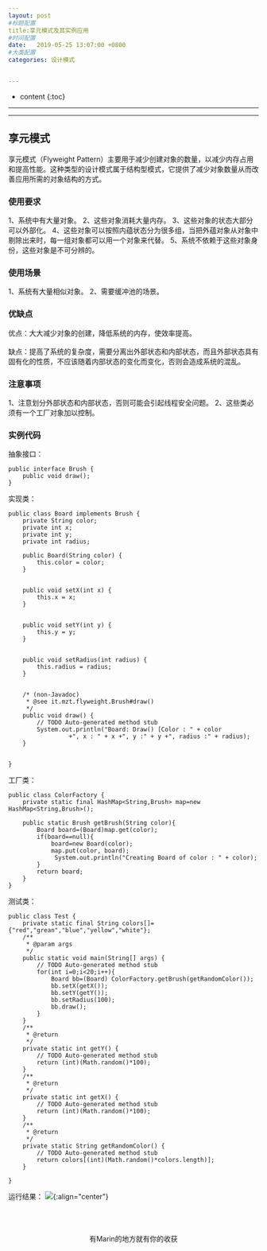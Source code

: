 ```yaml
---
layout: post
#标题配置
title:享元模式及其实例应用
#时间配置
date:   2019-05-25 13:07:00 +0800
#大类配置
categories: 设计模式


---
```


* content
{:toc}
---
---

## 享元模式
享元模式（Flyweight Pattern）主要用于减少创建对象的数量，以减少内存占用和提高性能。这种类型的设计模式属于结构型模式，它提供了减少对象数量从而改善应用所需的对象结构的方式。

### 使用要求
1、系统中有大量对象。 2、这些对象消耗大量内存。 3、这些对象的状态大部分可以外部化。 4、这些对象可以按照内蕴状态分为很多组，当把外蕴对象从对象中剔除出来时，每一组对象都可以用一个对象来代替。 5、系统不依赖于这些对象身份，这些对象是不可分辨的。

### 使用场景
1、系统有大量相似对象。 2、需要缓冲池的场景。

### 优缺点
优点：大大减少对象的创建，降低系统的内存，使效率提高。<br><br>
缺点：提高了系统的复杂度，需要分离出外部状态和内部状态，而且外部状态具有固有化的性质，不应该随着内部状态的变化而变化，否则会造成系统的混乱。

### 注意事项
1、注意划分外部状态和内部状态，否则可能会引起线程安全问题。 2、这些类必须有一个工厂对象加以控制。

### 实例代码
抽象接口：
```
public interface Brush {
	public void draw();
}
```
实现类：
```
public class Board implements Brush {
	private String color;
	private int x;
	private int y;
	private int radius;
	
	public Board(String color) {
		this.color = color;
	}
	

	public void setX(int x) {
		this.x = x;
	}


	public void setY(int y) {
		this.y = y;
	}


	public void setRadius(int radius) {
		this.radius = radius;
	}


	/* (non-Javadoc)
	 * @see it.mzt.flyweight.Brush#draw()
	 */
	public void draw() {
		// TODO Auto-generated method stub
		System.out.println("Board: Draw() [Color : " + color 
		         +", x : " + x +", y :" + y +", radius :" + radius);
	}


}
```
工厂类：
```
public class ColorFactory {
	private static final HashMap<String,Brush> map=new HashMap<String,Brush>();
	
	public static Brush getBrush(String color){
		Board board=(Board)map.get(color);
		if(board==null){
			board=new Board(color);
			map.put(color, board);
			 System.out.println("Creating Board of color : " + color);
		}
		return board;
	}
}
```
测试类：
```
public class Test {
	private static final String colors[]={"red","grean","blue","yellow","white"};
	/**
	 * @param args
	 */
	public static void main(String[] args) {
		// TODO Auto-generated method stub
		for(int i=0;i<20;i++){
			Board bb=(Board) ColorFactory.getBrush(getRandomColor());
			bb.setX(getX());
			bb.setY(getY());
			bb.setRadius(100);
			bb.draw();
		}
	}
	/**
	 * @return
	 */
	private static int getY() {
		// TODO Auto-generated method stub
		return (int)(Math.random()*100);
	}
	/**
	 * @return
	 */
	private static int getX() {
		// TODO Auto-generated method stub
		return (int)(Math.random()*100);
	}
	/**
	 * @return
	 */
	private static String getRandomColor() {
		// TODO Auto-generated method stub
		return colors[(int)(Math.random()*colors.length)];
	}

}
```
运行结果：
![](https://itmanmzt.github.io/styles/images/xiangyuan/001.jpg){:align="center"}<br><br>
<br>

<br>

<center>有Marin的地方就有你的收获</center>